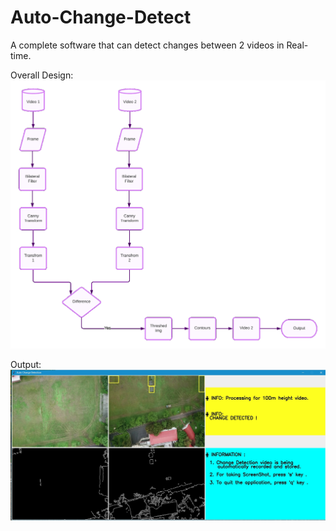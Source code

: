 # Auto-Change-Detect
A complete software that can detect changes between 2 videos in Real-time.

Overall Design:
![Conceptual Design](https://github.com/Kp2499/Auto-Change-Detect/blob/main/2.jpg?raw=true)

Output:
![Output](https://github.com/Kp2499/Auto-Change-Detect/blob/main/1.jpg?raw=true)
